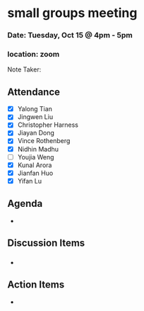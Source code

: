 # small groups meeting

### Date: Tuesday, Oct 15 @ 4pm - 5pm

### location: zoom

Note Taker:

## Attendance

- [x] Yalong Tian
- [x] Jingwen Liu
- [x] Christopher Harness
- [x] Jiayan Dong
- [x] Vince Rothenberg
- [x] Nidhin Madhu
- [ ] Youjia Weng
- [x] Kunal Arora
- [x] Jianfan Huo
- [x] Yifan Lu

## Agenda

-

## Discussion Items

###

###

-

## Action Items

-
